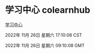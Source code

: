 # 学习中心 colearnhub
[学习中心](http://59.174.11.98:56308/colearnhub/)

2022年 11月 26日 星期六 17:10:08 CST

2022年 11月 26日 星期六 09:10:08 GMT
